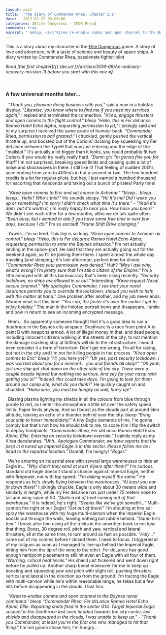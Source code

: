 ```yaml
---
layout: post
title:  "The diary of Commander Rhea, Chapter 2.1"
date:   2017-02-22 03:00:00
categories: [Elite Dangerous - CMDR Rhea]
comments: true
excerpt: " &nbsp; <i>\"Kirea re-enable comms and open channel to the Baynes naval command.\" *bleep* \"Commander Rhea, Fer deLance Romeo Hotel Echo Alpha, Elite. Reporting shots fired in the sector G14...\"</i> "
---
```

This is a story about my character in the [Elite Dangerous](https://www.youtube.com/watch?v=yEjNmKpVAgc) game.
A story of love and adventure, with a taste of science and beauty of space ships. A diary written by Commander Rhea, passionate fighter pilot.

_Read [the first chapter]({{ site.url }}/articles/2016-08/An-ordinary-recovery-mission-1) before you start with this one **=)**_

<!--
List of mini-chapters:
* [Day One]({{ site.url }}/articles/2016-08/An-ordinary-recovery-mission-1) - An interesting night.
* [Day Two]({{ site.url }}/articles/2016-08/An-ordinary-recovery-mission-2) - Problems in the paradise!
* [Day Three]({{ site.url }}/articles/2016-08/An-ordinary-recovery-mission-3) - It's not over yet...
* [Day Four]({{ site.url }}/articles/2016-08/An-ordinary-recovery-mission-4) - Am I in Love?
* [Day Five]({{ site.url }}/articles/2016-09/An-ordinary-recovery-mission-5) - Wake up!
* [`Day Six`]({{ site.url }}/articles/2016-09/An-ordinary-recovery-mission-6) - Gotcha ò\_ó
* [Just another trade-escort](https://www.youtube.com/watch?v=O3zY_zafRLQ) (video gameplay episode)
-->
&nbsp;

### A few universal months later...

 &nbsp; _"Thank you, pleasure doing business with you,"_ said a man in a holofac display. _"Likewise, you know where to find me if you need my services again,"_ I replied and terminated the connection. _"Kirea, engage thrusters and open comms to the flight control."_ _*bleep*_ _"Hello, this is Fer deLance Romeo Hotel Echo Alpha, requesting permission to jet,"_ I jokingly said and to my surprise I received the same grade of humour back. _"Commander Rhea, permission to bail granted."_ I chuckled, gently pushed the vertical throttle up, and boosted out of the Coriolis' docking bay squeezing my Fer deLance between the Type9 that was just entering and the edge of the "mailslot." It's actually a lot bigger than it looks, you could probably fit two Cutters if you would try really really hard. _"Damn girl i'm gonna fine you for that!"_ I'm not surprised, breaking speed limits and causing quite a lot of noise and shockwaves in there. I still like it! That feeling of sudden 20G's accelerating from zero to 400m/s in but a second or two. The few hundred credits is a lot for regular pilots, but hey, I just earned a hundred thousand for escorting that Anaconda and taking out a bunch of pirates! Party time!

 &nbsp; _"Kirea open comms to Eric and set course to Achenar."_ _"bleep... bleep... bleep... Hello? Who's this?"_ He sounds sleepy. _"Hi! It's me! Did I wake you up or something? I'm sorry I didn't check what time it's there."_ - _"Yeah it's 3am, but it's worth it, I'm really happy to hear you. How have you been?"_ We didn't see each other for a few months, altho we do talk quite often. _"Been busy, but I wanted to ask if you have some free time in next few days, because I do!"_ I'm so excited! _"Frame Shift Drive charging."_

 &nbsp; _*Yawns*_ ..I'm so tired. This trip is so long. _"Kirea open comms to Achenar air control."_ _*bleep*_ _"Hello, this is Fer deLance Romeo Hotel Echo Alpha, requesting permission to enter the Baynes airspace."_ I'm not actually landing at the space-port. He said that they are actually going out for the weekend again, so I'll be joining them there. I spent almost the whole day traveling (and sleeping,) it's late afternoon, perfect time for dinner. _"Commander Rhea your permission was denied."_ Huh? _"May I ask why, what's wrong? I'm pretty sure that I'm still a citizen of the Empire."_ I'm a little annoyed with all this bureaucracy that's been rising recently. _"Security lockdown, no ships are allowed in or out."_ Interesting. _"Kirea request Naval secure channel."_ _"My apologies Commander, I see that your naval clearance permits you to override the lockdown, should you wish to help with the matter at hand."_ One problem after another, and my job never ends. Wonder what is it this time. _"Yes I do, the faster it's over the earlier I get to enjoy holiday."_ The man in the holofac portrait bows and disappears. I smile and bow in return to see an incoming encrypted message.

 &nbsp; Hmm... So apparently someone thought that it's a good idea to run a deathrace in the Baynes city airspace. Deathrace is a race from point A to point B with weapons armed. A lot of illegal money in that, and dead people, including innocent citizens walking in the streets of the city, to not mention the damage crashing ship at 500m/s will do to the infrastructure. I would even consider it a form of terrorism. Don't get me wrong, I'm all for racing, but not in the city and I'm not for killing people in the process. _"Kirea open comms to Eric"_ _*bleep*_ _"Hi, you here yet?"_ _"Uh yes, past security lockdown. I was worried about you for a moment... you and friends all okay?"_ _"Oh yeah, just one ship got shot down on the other side of the city. There were a couple people injured but nothing too serious. And yey for your naval rank getting you in!"_ _"Indeed, this could take days. I'm going to look for them around our camp site, what do you think?"_ He quickly caught on and chuckled. _"Haha sure, you must be hungry as well, hurry up!"_

 &nbsp; Blazing plasma lighting my shields in all the colours from blue through purple to red, as I enter the atmosphere a little bit over the safety speed limits. Paper limits anyway. And so I boost as the clouds part at around 5km altitude, leaving an echo of a thunder behind over the city. _*bleep*_ _"Bring your ship to hover immediately!"_ A tiny Eagle demands of me. I'm gonna comply but that's not how he should talk to me, to scare him I flip the switch to deploy hardpoints. _"Commander Rhea, Fer deLance Romeo Hotel Echo Alpha, Elite. Entering on security lockdown override."_ I calmly reply as my Kirea decelerates. _"Uhh.. Apologies Commander, we have reports that the perp in a tuned up Imperial Eagle is in this sector. Please follow me as I head to the reported location."_ Damnit, I'm hungry! _"Roger."_

 &nbsp; We're entering an industrial area with several large warehouses to hide an Eagle in... _"Why didn't they send at least Vipers after them?"_ I'm curious, standard old Eagle doesn't stand a chance against Imperial Eagle, neither with firepower, nor with top speed. _"I'm asking myself the same."_ He responds as he's slowly flying between the warehouses. _"At least you can fit down there!"_ I jokingly chuckle, Eagle is only about 30 meters wide and similarly in length, while my Fer deLance has just under 75 meters nose to tail and wing-span of 50. _"Quite a lot of heat coming out of that warehouse."_ It is indeed, he's right. _"Seems like we've got somethi..."_ Multi-cannon fire right at our Eagle! _"Get out of there!"_ I'm shouting at him as I spray the warehouse with my huge multi-cannon when the Imperial Eagle boosts out through the walls, leaving nothing but rubble behind. _"Damn he's fast."_ I boost after him using all the tricks in the unwritten book to not lose that thing. Boost, 30 degree roll, pitch and yaw, vertical and lateral thrusters, all at the same time, to turn around as fast as possible. _"Holy..."_ came out of my comms before I closed them. I need to focus. I triggered all of my railguns as soon as I managed to line-up behind the Imperial Eagle, hitting him from the tip of the wing to the other. Fer deLance has good enough hardpoint placement to still hit even an Eagle with all four of them. _"Warning, critical heat levels."_ His shield just flickered and went down right before he pulled up. Another sharp boost maneuver for me to keep up - boosting and squeezing yaw and pitch with slight roll, pushing thrusters vertical and lateral in the direction up from the ground. I'm tracing the Eagle with multi-cannon while he's within reasonable range, he takes but a few hits before disappearing in the clouds. I lost him.
 
  &nbsp; _"Kirea re-enable comms and open channel to the Baynes naval command."_ _*bleep*_ _"Commander Rhea, Fer deLance Romeo Hotel Echo Alpha, Elite. Reporting shots fired in the sector G14. Target Imperial Eagle suspect in the Deathrace last seen headed towards the city center, lost shields and disappeared in the clouds, I was unable to keep up."_ - _"Thank you Commander, at least you're the first one who managed to hit that thing."_ I'm not gonna chase him, I'm hungry...

&nbsp;
<!--
[Next mini-chapter]()
-->



